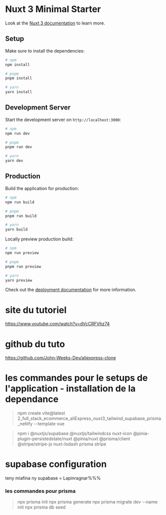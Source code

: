 # Nuxt 3 Minimal Starter

Look at the [Nuxt 3 documentation](https://nuxt.com/docs/getting-started/introduction) to learn more.

## Setup

Make sure to install the dependencies:

```bash
# npm
npm install

# pnpm
pnpm install

# yarn
yarn install
```

## Development Server

Start the development server on `http://localhost:3000`:

```bash
# npm
npm run dev

# pnpm
pnpm run dev

# yarn
yarn dev
```

## Production

Build the application for production:

```bash
# npm
npm run build

# pnpm
pnpm run build

# yarn
yarn build
```

Locally preview production build:

```bash
# npm
npm run preview

# pnpm
pnpm run preview

# yarn
yarn preview
```

Check out the [deployment documentation](https://nuxt.com/docs/getting-started/deployment) for more information.

# site du tutoriel
https://www.youtube.com/watch?v=dVcCRFVhz74

# github du tuto
https://github.com/John-Weeks-Dev/aliexpress-clone


# les commandes pour le setups de l'application - installation de la dependance
 
 > npm create vite@latest 2_full_stack_ecommerce_aliExpress_nuxt3_tailwind_supabase_prisma_netlify --template vue
 
 > npm i @nuxtjs/supabase @nuxtjs/tailwindcss nuxt-icon @pinia-plugin-persistedstate/nuxt @pinia/nuxt @prisma/client @stripe/stripe-js nuxt-lodash prisma stripe


# supabase configuration

teny miafina ny supabase = Lapinragnar%%%

### les commandes pour prisma
> npx prisma init
> npx prisma generate
> npx prisma migrate dev --name init
> npx prisma db seed

